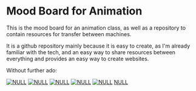 # Mood Board for Animation

This is the mood board for an animation class,
as well as a repository to contain resources for transfer between machines.

It is a github repository mainly because it is easy to create, as I'm already familiar with the
tech, and an easy way to share resources between everything and provides an easy way to create
websites.

Without further ado:

[![NULL](https://www.youtube.com/watch?v=eMhDQFLwrAA/0.jpg)](https://www.youtube.com/watch?v=eMhDQFLwrAA)
[![NULL](https://youtu.be/z3j0WTKAFE8/0.jpg)](https://youtu.be/z3j0WTKAFE8)
[![NULL](https://youtu.be/JmST5o3usNI/0.jpg)](https://youtu.be/JmST5o3usNI)
[![NULL](https://youtu.be/JmST5o3usNI/0.jpg)](https://youtu.be/JmST5o3usNI)
[![NULL](https://youtu.be/GGNQwGIvgQQ/0.jpg)](https://youtu.be/GGNQwGIvgQQ)
[NULL](https://66.media.tumblr.com/401d7b2de83cc027a3795de930ff3301/tumblr_pp56uii2L21wu8kz2o1_1280.png)



